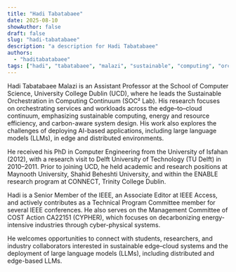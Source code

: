 ```yaml
---
title: "Hadi Tabatabaee"
date: 2025-08-10
showAuthor: false
draft: false
slug: "hadi-tabatabaee"
description: "a description for Hadi Tabatabaee"
authors:
  - "haditabatabaee"
tags: ["hadi", "tabatabaee", "malazi", "sustainable", "computing", "orchestration", "edge", "cloud", "ai"]
---
```


Hadi Tabatabaee Malazi is an Assistant Professor at the School of Computer Science, University College Dublin (UCD), where he leads the Sustainable Orchestration in Computing Continuum (SOC² Lab). His research focuses on orchestrating services and workloads across the edge–to–cloud continuum, emphasizing sustainable computing, energy and resource efficiency, and carbon-aware system design. His work also explores the challenges of deploying AI-based applications, including large language models (LLMs), in edge and distributed environments.

He received his PhD in Computer Engineering from the University of Isfahan (2012), with a research visit to Delft University of Technology (TU Delft) in 2010–2011. Prior to joining UCD, he held academic and research positions at Maynooth University, Shahid Beheshti University, and within the ENABLE research program at CONNECT, Trinity College Dublin.

Hadi is a Senior Member of the IEEE, an Associate Editor at IEEE Access, and actively contributes as a Technical Program Committee member for several IEEE conferences. He also serves on the Management Committee of COST Action CA22151 (CYPHER), which focuses on decarbonizing energy-intensive industries through cyber-physical systems.

He welcomes opportunities to connect with students, researchers, and industry collaborators interested in sustainable edge–cloud systems and the deployment of large language models (LLMs), including distributed and edge-based LLMs.
